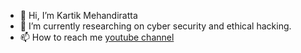 - 👋 Hi, I’m Kartik Mehandiratta
- 🌱 I’m currently researching on cyber security and ethical hacking.
- 📫 How to reach me [youtube channel](https://www.youtube.com/channel/UCADIcLeK0sA0yG4kd532VnQ)

<!---
Kartik2057/Kartik2057 is a ✨ special ✨ repository because its `README.md` (this file) appears on your GitHub profile.
You can click the Preview link to take a look at your changes.
--->
